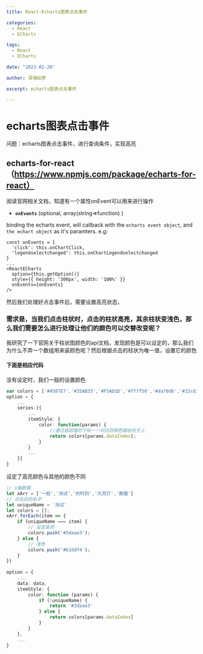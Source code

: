 ```yaml
---
title: React-Echarts图表点击事件

categories:
  - React
  - ECharts

tags:
  - React
  - ECharts

date: "2023-02-20"

author: 深海如梦

excerpt: echarts图表点击事件

---
```


# echarts图表点击事件

问题：echarts图表点击事件，进行查询条件，实现高亮

## echarts-for-react（https://www.npmjs.com/package/echarts-for-react）

阅读官网相关文档，知道有一个属性onEvent可以用来进行操作

- **`onEvents`** (optional, array(string=>function) )

binding the echarts event, will callback with the `echarts event object`, and `the echart object` as it's paramters. e.g:

```
const onEvents = {
  'click': this.onChartClick,
  'legendselectchanged': this.onChartLegendselectchanged
}
...
<ReactECharts
  option={this.getOption()}
  style={{ height: '300px', width: '100%' }}
  onEvents={onEvents}
/>
```

然后我们处理好点击事件后，需要设置高亮状态，

### 需求是，当我们点击柱状时，点击的柱状高亮，其余柱状变浅色，那么我们需要怎么进行处理让他们的颜色可以交替改变呢？

我研究了一下官网关于柱状图颜色的api文档，发现颜色是可以设定的，那么我们为什么不弄一个数组用来装颜色呢？然后根据点击的柱状为唯一值，设置它的颜色

#### 下面是相应代码

没有设定时，我们一般的设置颜色

```typescript
var colors = ['#4587E7','#35AB33','#F5AD1D','#ff7f50','#da70d6','#32cd32','#6495ed'];
option = {
    ...
    series:[{
        ...
        itemStyle: {
            color: function(params) {
                //通过返回值的下标一一对应将颜色赋给柱子上
                return colors[params.dataIndex];
            }
        }
        ...
    }]
}
```

设定了高亮颜色与其他的颜色不同

```typescript
// x轴数据
let xArr = ['一般','测试','的时刻','大苏打','数据']
// 点击后的名字
let uniqueName = '测试'
let colors = [];
xArr.forEach(item => {
    if (uniqueName === item) {
    	// 设定高亮
    	colors.push('#3daae3');
    } else {
    	// 浅色
    	colors.push('#b1ddf4');
    }
})
 
option = {
    ...
    data: data,
    itemStyle: {
        color: function (params) {
            if (!uniqueName) {
            	return '#3daae3'
            } else {
            	return colors[params.dataIndex]
            }
        }
    },
    ...
}
```

